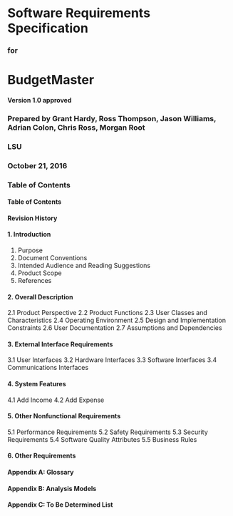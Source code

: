 # __Software Requirements Specification__

### __for__

# __BudgetMaster__

#### __Version 1.0 approved__

### __Prepared by Grant Hardy, Ross Thompson, Jason Williams, Adrian Colon, Chris Ross, Morgan Root__

### __LSU__

### __October 21, 2016__


### __Table of Contents__

#### __Table of Contents__
#### __Revision History__

#### __1. Introduction__
  1. Purpose
  2. Document Conventions
  3. Intended Audience and Reading Suggestions
  4. Product Scope
  5. References
#### __2. Overall Description__
   2.1 Product Perspective 
   2.2 Product Functions
   2.3 User Classes and Characteristics
   2.4 Operating Environment
   2.5 Design and Implementation Constraints
   2.6 User Documentation
   2.7 Assumptions and Dependencies
#### __3. External Interface Requirements__
   3.1 User Interfaces
   3.2 Hardware Interfaces
   3.3 Software Interfaces
   3.4 Communications Interfaces
#### __4. System Features__
   4.1 Add Income
   4.2 Add Expense
#### __5. Other Nonfunctional Requirements__
   5.1 Performance Requirements
   5.2 Safety Requirements
   5.3 Security Requirements
   5.4 Software Quality Attributes
   5.5 Business Rules
#### __6. Other Requirements__
#### __Appendix A: Glossary__
#### __Appendix B: Analysis Models__
#### __Appendix C: To Be Determined List__
